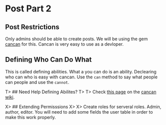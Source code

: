 # Post Part 2

## Post Restrictions
Only admins should be able to create posts. We will be using the gem [cancan](https://github.com/ryanb/cancan) for this. Cancan is very easy to use as a devloper.

## Defining Who Can Do What
This is called defining abilities. What a you can do is an ability. Declearing who can who is easy with cancan. Use the `can` method to say what people can people and use the `cannot`.

T> ## Need Help Defining Abilites?
T>
T> Check [this page](https://github.com/ryanb/cancan/wiki/Defining-Abilities) on the [cancan wiki](https://github.com/ryanb/cancan/wiki/).

X> ## Extending Permisssions
X>
X> Create roles for serveral roles. Admin, author, editor. You will need to add some fields the user table in order to make this work properly.